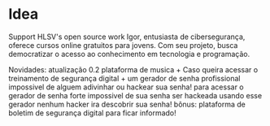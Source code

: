 # ldea

Support HLSV's open source work Igor, entusiasta de cibersegurança, oferece cursos online gratuitos para jovens. Com seu projeto, busca democratizar o acesso ao conhecimento em tecnologia e programação.

Novidades: atualização 0.2
plataforma de musica + Caso queira acessar o treinamento de segurança digital + um gerador de senha profissional impossivel de alguem adivinhar ou hackear sua senha! para acessar o gerador de senha forte impossivel de sua senha ser hackeada usando esse gerador nenhum hacker ira descobrir sua senha!
bônus: plataforma de boletim de segurança digital para ficar informado!

